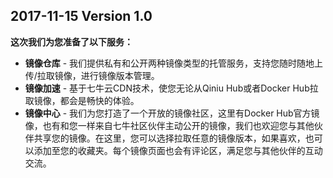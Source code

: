 ## 2017-11-15 Version 1.0

**这次我们为您准备了以下服务：**  

- **镜像仓库** - 我们提供私有和公开两种镜像类型的托管服务，支持您随时随地上传/拉取镜像，进行镜像版本管理。    
- **镜像加速** - 基于七牛云CDN技术，使您无论从Qiniu Hub或者Docker Hub拉取镜像，都会是畅快的体验。   
- **镜像中心** - 我们为您打造了一个开放的镜像社区，这里有Docker Hub官方镜像，也有和您一样来自七牛社区伙伴主动公开的镜像，我们也欢迎您与其他伙伴共享您的镜像。在这里，您可以选择拉取任意的镜像版本，如果喜欢，也可以添加至您的收藏夹。每个镜像页面也会有评论区，满足您与其他伙伴的互动交流。
